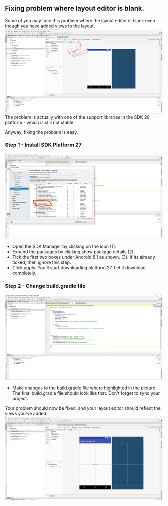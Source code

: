 ## Fixing problem where layout editor is blank.

Some of you may face this problem where the layout editor is blank even though you have added views to the layout.<br>
![trouble1](assets/trouble1.PNG)<br>
The problem is actually with one of the support libraries in the SDK 28 platform - which is still not stable.<br>

Anyway, fixing the problem is easy.

### Step 1 - Install SDK Platform 27<br>
![trouble2](assets/trouble2.jpg)<br>
- Open the SDK Manager by clicking on the icon (1).
- Expand the packages by clicking show package details (2).
- Tick the first two boxes under Android 8.1 as shown. (3). If its already ticked, then ignore this step.
- Click apply. You'll start downloading platform 27. Let it download completely.

### Step 2 - Change build.gradle file<br>
![trouble3](assets/trouble3.PNG)<br>
- Make changes to the build.gradle file where highlighted in the picture. The final build.gradle file should look like that. Don't forget to sync your project.

Your problem should now be fixed, and your layout editor should reflect the views you've added.<br>
![trouble4](assets/trouble4.PNG)
